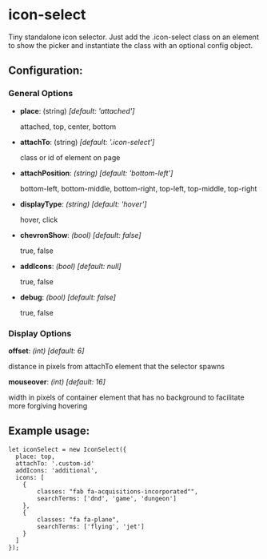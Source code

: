 # icon-select
Tiny standalone icon selector. Just add the .icon-select class on an element to show the picker and instantiate the class with an optional config object.

## Configuration: 

### General Options

- **place**: (string) *[default: 'attached']* 

  attached, top, center, bottom
  
- **attachTo**: (string) *[default: '.icon-select']* 

  class or id of element on page

- **attachPosition**: *(string) [default: 'bottom-left']* 

  bottom-left, bottom-middle, bottom-right, top-left, top-middle, top-right

- **displayType**: *(string) [default: 'hover']* 

  hover, click

- **chevronShow**: *(bool) [default: false]* 

  true, false

- **addIcons**: *(bool) [default: null]* 

  true, false

- **debug**: *(bool) [default: false]* 

  true, false

### Display Options
**offset**: *(int) [default: 6]* 

  distance in pixels from attachTo element that the selector spawns

**mouseover**: *(int) [default: 16]* 

  width in pixels of container element that has no background to facilitate more forgiving hovering

## Example usage:
```
let iconSelect = new IconSelect({
  place: top,
  attachTo: '.custom-id'
  addIcons: 'additional',
  icons: [
    {
        classes: "fab fa-acquisitions-incorporated"",
        searchTerms: ['dnd', 'game', 'dungeon']
    },
    {
        classes: "fa fa-plane",
        searchTerms: ['flying', 'jet']
    }
  ]
});
```
